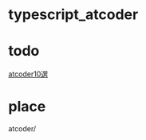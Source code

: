 # typescript_atcoder

# todo
[atcoder10選](https://qiita.com/drken/items/fd4e5e3630d0f5859067)

# place
atcoder/
